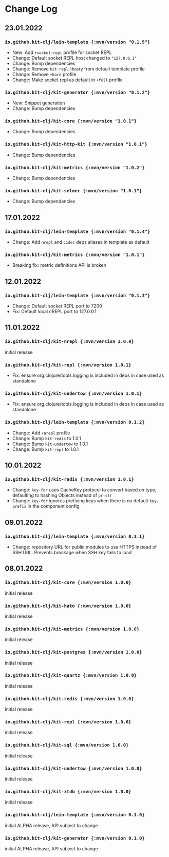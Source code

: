 # Change Log

## 23.01.2022

### `io.github.kit-clj/lein-template {:mvn/version "0.1.5"}`

- New: Add `+socket-repl` profile for socket REPL
- Change: Default socket REPL host changed to `"127.0.0.1"`
- Change: Bump dependencies
- Change: Remove `kit-repl` library from default template profile
- Change: Remove `+bare` profile
- Change: Make socket repl as default in `+full` profile

### `io.github.kit-clj/kit-generator {:mvn/version "0.1.2"}`

- New: Snippet generation
- Change: Bump dependencies

### `io.github.kit-clj/kit-core {:mvn/version "1.0.1"}`

- Change: Bump dependencies

### `io.github.kit-clj/kit-http-kit {:mvn/version "1.0.1"}`

- Change: Bump dependencies

### `io.github.kit-clj/kit-metrics {:mvn/version "1.0.2"}`

- Change: Bump dependencies

### `io.github.kit-clj/kit-selmer {:mvn/version "1.0.1"}`

- Change: Bump dependencies

## 17.01.2022

### `io.github.kit-clj/lein-template {:mvn/version "0.1.4"}`

- Change: Add `nrepl` and `cider` deps aliases in template as default

### `io.github.kit-clj/kit-metrics {:mvn/version "1.0.1"}`

- Breaking fix: metric definitions API is broken 

## 12.01.2022

### `io.github.kit-clj/lein-template {:mvn/version "0.1.3"}`

- Change: Default socket REPL port to 7200
- Fix: Default local nREPL port to 127.0.0.1

## 11.01.2022

### `io.github.kit-clj/kit-nrepl {:mvn/version 1.0.0}`

initial release

### `io.github.kit-clj/kit-repl {:mvn/version 1.0.1}`

- Fix: ensure org.clojure/tools.logging is included in deps in case used as standalone

### `io.github.kit-clj/kit-undertow {:mvn/version 1.0.1}`

- Fix: ensure org.clojure/tools.logging is included in deps in case used as standalone

### `io.github.kit-clj/lein-template {:mvn/version 0.1.2}`

- Change: Add `+nrepl` profile
- Change: Bump `kit-redis` to 1.0.1
- Change: Bump `kit-undertow` to 1.0.1
- Change: Bump `kit-repl` to 1.0.1

## 10.01.2022

### `io.github.kit-clj/kit-redis {:mvn/version 1.0.1}`

- Change: `key-for` uses CacheKey protocol to convert based on type, defaulting to hashing Objects instead of `pr-str`
- Change: `key-for` ignores prefixing keys when there is no default `key-prefix` in the component config

## 09.01.2022

### `io.github.kit-clj/lein-template {:mvn/version 0.1.1}`

- Change: repository URL for public modules to use HTTPS instead of SSH URL. Prevents breakage when SSH key fails to load

## 08.01.2022

### `io.github.kit-clj/kit-core {:mvn/version 1.0.0}`

initial release

### `io.github.kit-clj/kit-hato {:mvn/version 1.0.0}`

initial release

### `io.github.kit-clj/kit-metrics {:mvn/version 1.0.0}`

initial release

### `io.github.kit-clj/kit-postgres {:mvn/version 1.0.0}`

initial release

### `io.github.kit-clj/kit-quartz {:mvn/version 1.0.0}`

initial release

### `io.github.kit-clj/kit-redis {:mvn/version 1.0.0}`

initial release

### `io.github.kit-clj/kit-repl {:mvn/version 1.0.0}`

initial release

### `io.github.kit-clj/kit-sql {:mvn/version 1.0.0}`

initial release

### `io.github.kit-clj/kit-undertow {:mvn/version 1.0.0}`

initial release

### `io.github.kit-clj/kit-xtdb {:mvn/version 1.0.0}`

initial release

### `io.github.kit-clj/lein-template {:mvn/version 0.1.0}`

initial ALPHA release, API subject to change

### `io.github.kit-clj/kit-generator {:mvn/version 0.1.0}`

initial ALPHA release, API subject to change